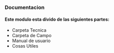 ### Documentacion

#### Este modulo esta divido de las siguientes partes:

* Carpeta Tecnica
* Carpeta de Campo
* Manual de usuario
* Cosas Utiles


